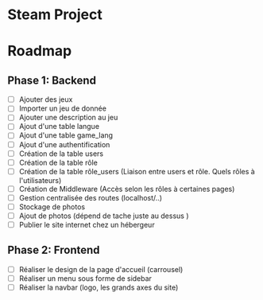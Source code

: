 # Steam Project

# Roadmap
 
## Phase 1: Backend
- [ ] Ajouter des jeux
- [ ] Importer un jeu de donnée
- [ ] Ajouter une description au jeu
- [ ] Ajout d'une table langue
- [ ] Ajout d'une table game_lang
- [ ] Ajout d'une authentification
- [ ] Création de la table users
- [ ] Création de la table rôle
- [ ] Création de la table rôle_users (Liaison entre users et rôle. Quels rôles à l'utilisateurs)
- [ ] Création de Middleware (Accès selon les rôles à certaines pages)
- [ ] Gestion centralisée des routes (localhost/..)
- [ ] Stockage de photos
- [ ] Ajout de photos (dépend de tache juste au dessus )
- [ ] Publier le site internet chez un hébergeur
 
## Phase 2: Frontend
- [ ] Réaliser le design de la page d'accueil (carrousel)
- [ ] Réaliser un menu sous forme de sidebar
- [ ] Réaliser la navbar (logo, les grands axes du site)